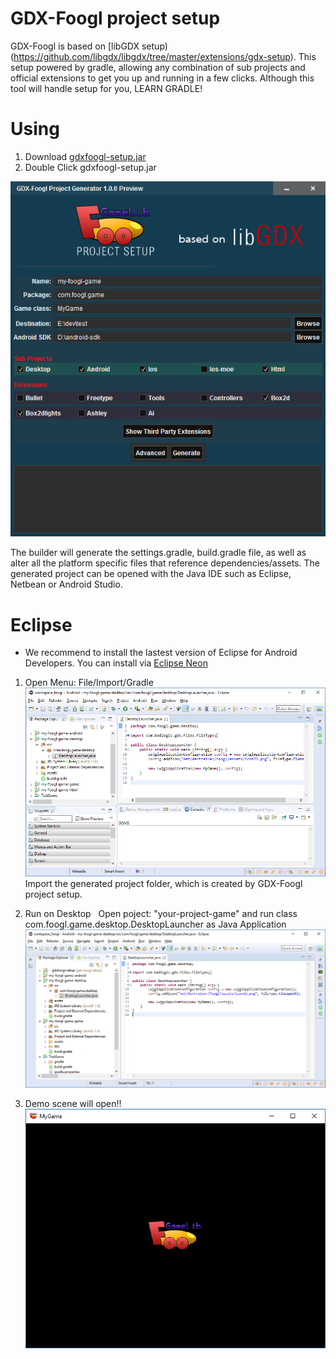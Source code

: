 GDX-Foogl project setup
===================

GDX-Foogl is based on [libGDX setup)(https://github.com/libgdx/libgdx/tree/master/extensions/gdx-setup). This setup powered by gradle, allowing any combination of sub projects and official extensions to get you up and running in a few clicks.  Although this tool will handle setup for you, LEARN GRADLE!

# Using
1. Download [gdxfoogl-setup.jar](gdxfoogl-setup.jar)
2. Double Click gdxfoogl-setup.jar

![Foogl Setup Ui](../www/foogl_setup.png)

The builder will generate the settings.gradle, build.gradle file, as well as alter all the platform specific files that reference dependencies/assets. The generated project can be opened with the Java IDE such as Eclipse, Netbean or Android Studio.

# Eclipse
- We recommend to install the lastest version of Eclipse for Android Developers. You can install via [Eclipse Neon](http://www.eclipse.org/downloads/)
1. Open Menu: File/Import/Gradle
![Eclipse Step 1](../www/eclipse_1.png)
  Import the generated project folder, which is created by GDX-Foogl project setup.
  
2. Run on Desktop
   Open poject: "your-project-game" and run class com.foogl.game.desktop.DesktopLauncher as Java Application  
![Eclipse Step 2](../www/eclipse_2.png)

3. Demo scene will open!!
![Eclipse Step 3](../www/eclipse_3.png)

 
